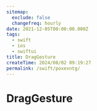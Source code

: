 ```yaml
---
sitemap:
  exclude: false
  changefreq: hourly
date: 2021-12-05T00:00:00.000Z
tags:
  - swift
  - ios
  - swiftui
title: DragGesture
createTime: 2024/08/02 09:19:27
permalink: /swift/poxexntg/
---
```


# DragGesture
